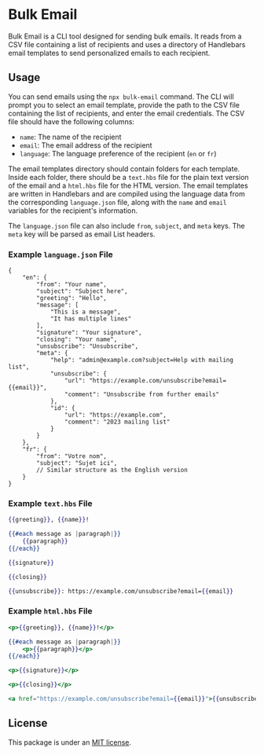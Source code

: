 # Bulk Email

Bulk Email is a CLI tool designed for sending bulk emails. It reads from a CSV file containing a list of recipients and uses a directory of Handlebars email templates to send personalized emails to each recipient.

## Usage

You can send emails using the `npx bulk-email` command. The CLI will prompt you to select an email template, provide the path to the CSV file containing the list of recipients, and enter the email credentials. The CSV file should have the following columns:

- `name`: The name of the recipient
- `email`: The email address of the recipient
- `language`: The language preference of the recipient (`en` or `fr`)

The email templates directory should contain folders for each template. Inside each folder, there should be a `text.hbs` file for the plain text version of the email and a `html.hbs` file for the HTML version. The email templates are written in Handlebars and are compiled using the language data from the corresponding `language.json` file, along with the `name` and `email` variables for the recipient's information.

The `language.json` file can also include `from`, `subject`, and `meta` keys. The `meta` key will be parsed as email List headers.

### Example `language.json` File

```jsonc
{
    "en": {
        "from": "Your name",
        "subject": "Subject here",
        "greeting": "Hello",
        "message": [
            "This is a message",
            "It has multiple lines"
        ],
        "signature": "Your signature",
        "closing": "Your name",
        "unsubscribe": "Unsubscribe",
        "meta": {
            "help": "admin@example.com?subject=Help with mailing list",
            "unsubscribe": {
                "url": "https://example.com/unsubscribe?email={{email}}",
                "comment": "Unsubscribe from further emails"
            },
            "id": {
                "url": "https://example.com",
                "comment": "2023 mailing list"
            }
        }
    },
    "fr": {
        "from": "Votre nom",
        "subject": "Sujet ici",
        // Similar structure as the English version
    }
}
```

### Example `text.hbs` File

```handlebars
{{greeting}}, {{name}}!

{{#each message as |paragraph|}}
    {{paragraph}}
{{/each}}

{{signature}}

{{closing}}

{{unsubscribe}}: https://example.com/unsubscribe?email={{email}}
```

### Example `html.hbs` File

```handlebars
<p>{{greeting}}, {{name}}!</p>

{{#each message as |paragraph|}}
    <p>{{paragraph}}</p>
{{/each}}

<p>{{signature}}</p>

<p>{{closing}}</p>

<a href="https://example.com/unsubscribe?email={{email}}">{{unsubscribe}}</a>
```

## License

This package is under an [MIT license](LICENSE).
